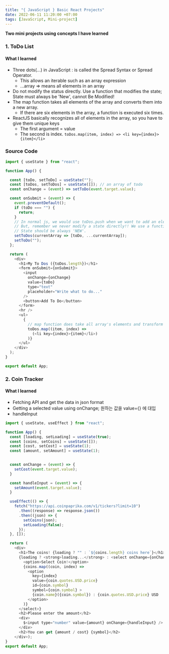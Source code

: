 ```yaml
---
title: "{ JavaScript } Basic React Projects"
date: 2022-06-11 11:20:00 +07:00
tags: [JavaScript, Mini-project]
---
```


**Two mini projects using concepts I have learned**

### 1. ToDo List

#### What I learned
- Three dots(...) in JavaScript : is called the Spread Syntax or Spread Operator. 
    - This allows an iterable such as an array expression 
    - ...array => means all elements in an array
- Do not modify the status directly. Use a function that modifies the state; State must always be 'New', cannot Be Modified!
- The map function takes all elements of the array and converts them into a new array.
    - If there are six elements in the array, a function is executed six times.
- ReactJS basically recognizes all of elements in the array, so you have to give them unique keys
    - The first argument = value
    - The second is index.
          ```
          toDos.map(item, index) =>
            <li key={index}>{item}</li>
          ```

### Source Code
```javascript
import { useState } from "react";

function App() {

  const [toDo, setToDo] = useState("");
  const [toDos, setToDos] = useState([]); // an array of todo
  const onChange = (event) => setToDo(event.target.value);

  const onSubmit = (event) => {
    event.preventDefault();
    if (toDo === "") {
      return;
    }
    // In normal js, we would use toDos.push when we want to add an element to an array.
    // But, remember we never modify a state directly!! We use a function which modifies a state.
    // State should be always 'NEW'.
    setToDos(currentArray => [toDo, ...currentArray]);
    setToDo("");
  };

  return (
    <div>
      <h1>My To Dos ({toDos.length})</h1>
      <form onSubmit={onSubmit}>
        <input
          onChange={onChange}
          value={toDo}
          type="text"
          placeholder="Write what to do..."
        />
        <button>Add To Do</button>
      </form>
      <hr />
      <ul>
        {
          // map function does take all array's elements and transform them; transforms to a New array
          toDos.map((item, index) =>
            (<li key={index}>{item}</li>)
          )}
      </ul>
    </div>
  );
}

export default App;
```

### 2. Coin Tracker

#### What I learned
- Fetching API and get the data in json format
- Getting a selected value using onChange; 원하는 값을 value={} 에 대입
- handleInput


```javascript
import { useState, useEffect } from "react";

function App() {
  const [loading, setLoading] = useState(true);
  const [coins, setCoins] = useState([]);
  const [cost, setCost] = useState(1);
  const [amount, setAmount] = useState(1);
  

  const onChange = (event) => {
    setCost(event.target.value);
  }

  const handleInput = (event) => {
    setAmount(event.target.value);
  }

  useEffect(() => {
    fetch("https://api.coinpaprika.com/v1/tickers?limit=10")
      .then((response) => response.json())
      .then((json) => {
        setCoins(json);
        setLoading(false);
      });
  }, []);

  return (
    <div>
      <h1>The coins! {loading ? "" : `${coins.length} coins here`}</h1>
      {loading ? <strong>loading...</strong> : <select onChange={onChange}>
        <option>Select Coin!</option>
        {coins.map((coin, index) =>
          <option
            key={index}
            value={coin.quotes.USD.price}
            id={coin.symbol}
            symbol={coin.symbol} >
            {coin.name}({coin.symbol}) : {coin.quotes.USD.price} USD
          </option>
        )}
      </select>}
      <h2>Please enter the amount</h2>
      <div>
        $<input type="number" value={amount} onChange={handleInput} />
      </div>
      <h2>You can get {amount / cost} {symbol}</h2>
    </div>);
}
export default App;
```